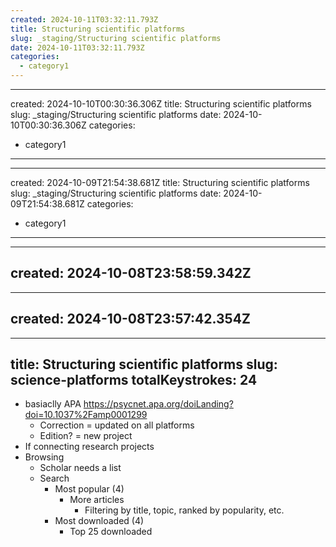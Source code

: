 ```yaml
---
created: 2024-10-11T03:32:11.793Z 
title: Structuring scientific platforms
slug: _staging/Structuring scientific platforms
date: 2024-10-11T03:32:11.793Z
categories: 
  - category1
---
```

---
created: 2024-10-10T00:30:36.306Z 
title: Structuring scientific platforms
slug: _staging/Structuring scientific platforms
date: 2024-10-10T00:30:36.306Z
categories: 
  - category1
---
---
created: 2024-10-09T21:54:38.681Z 
title: Structuring scientific platforms
slug: _staging/Structuring scientific platforms
date: 2024-10-09T21:54:38.681Z
categories: 
  - category1
---
---
created: 2024-10-08T23:58:59.342Z
---
---
created: 2024-10-08T23:57:42.354Z
---
---
title: Structuring scientific platforms
slug: science-platforms
totalKeystrokes: 24
---
- basiaclly APA https://psycnet.apa.org/doiLanding?doi=10.1037%2Famp0001299
	- Correction = updated on all platforms
	- Edition? = new project
- If connecting research projects
- Browsing
	- Scholar needs a list
	- Search
		- Most popular (4)
			- More articles
				- Filtering by title, topic, ranked by popularity, etc.
		- Most downloaded (4)
			- Top 25 downloaded